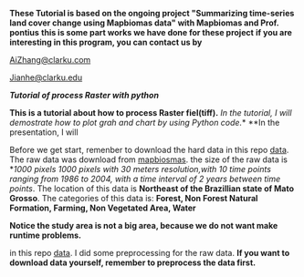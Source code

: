 **These Tutorial is based on the ongoing project "Summarizing time-series land cover change using Mapbiomas data" with Mapbiomas and Prof. pontius** 
**this is some part works we have done for these project**
**if you are interesting in this program, you can contact us by**

AiZhang@clarku.com

Jianhe@clarku.edu


***Tutorial of process Raster with python***

**This is a tutorial about how to process Raster fiel(tiff).**
*In the tutorial, I will demostrate how to plot grah and chart by using Python code.**
**In the presentation, I will 

Before we get start, remenber to download the hard data in this repo [data](https://github.com/Solojang/COMPUTER-PROG-FOR-GIS/tree/main/data).
The raw data was download from [mapbiosmas](https://mapbiomas.org/download).
the size of the raw data is **1000 pixels *1000 pixels with 30 meters resolution,with 10 time points ranging from 1986 to 2004, with a time interval of 2 years between time points**.
The location of this data is **Northeast of the Brazillian state of Mato Grosso**.
The categories of this data is: **Forest, Non Forest Natural  Formation, Farming, Non Vegetated Area, Water**

**Notice the study area is not a big area, because we do not want make runtime problems.**

in this repo [data](https://github.com/Solojang/COMPUTER-PROG-FOR-GIS/tree/main/data). I did some preprocessing for the raw data. 
**If you want to download data yourself, remember to preprocess the data first.**
